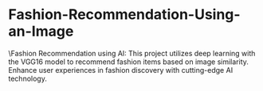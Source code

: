 # Fashion-Recommendation-Using-an-Image
\Fashion Recommendation using AI: This project utilizes deep learning with the VGG16 model to recommend fashion items based on image similarity. Enhance user experiences in fashion discovery with cutting-edge AI technology.
